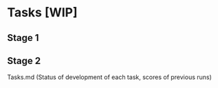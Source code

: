 # Tasks [WIP]

## Stage 1


## Stage 2


Tasks.md (Status of development of each task, scores of previous runs)